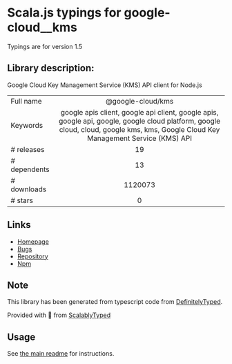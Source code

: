 
# Scala.js typings for google-cloud__kms

Typings are for version 1.5

## Library description:
Google Cloud Key Management Service (KMS) API client for Node.js

|                    |                 |
| ------------------ | :-------------: |
| Full name          | @google-cloud/kms |
| Keywords           | google apis client, google api client, google apis, google api, google, google cloud platform, google cloud, cloud, google kms, kms, Google Cloud Key Management Service (KMS) API |
| # releases         | 19 |
| # dependents       | 13 |
| # downloads        | 1120073 |
| # stars            | 0 |

## Links
- [Homepage](https://github.com/googleapis/nodejs-kms#readme)
- [Bugs](https://github.com/googleapis/nodejs-kms/issues)
- [Repository](https://github.com/googleapis/nodejs-kms)
- [Npm](https://www.npmjs.com/package/%40google-cloud%2Fkms)
    


## Note
This library has been generated from typescript code from [DefinitelyTyped](https://definitelytyped.org).

Provided with :purple_heart: from [ScalablyTyped](https://github.com/oyvindberg/ScalablyTyped)

## Usage
See [the main readme](../../readme.md) for instructions.


